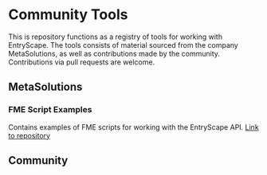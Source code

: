 # Community Tools

This is repository functions as a registry of tools for working with EntryScape. The tools consists of material sourced from the company MetaSolutions, as well as contributions made by the community. Contributions via pull requests are welcome.

## MetaSolutions

### FME Script Examples

Contains examples of FME scripts for working with the EntryScape API. [Link to repository](https://gitlab.com/entryscape/fme-script-examples)

## Community